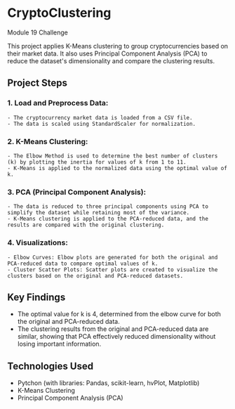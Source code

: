 # CryptoClustering
Module 19 Challenge

This project applies K-Means clustering to group cryptocurrencies based on their market data. It also uses Principal Component Analysis (PCA) to reduce the dataset's dimensionality and compare the clustering results.

## Project Steps

### 1. Load and Preprocess Data:
    - The cryptocurrency market data is loaded from a CSV file.
    - The data is scaled using StandardScaler for normalization.
### 2. K-Means Clustering:
    - The Elbow Method is used to determine the best number of clusters (k) by plotting the inertia for values of k from 1 to 11.
    - K-Means is applied to the normalized data using the optimal value of k.
### 3. PCA (Principal Component Analysis):
    - The data is reduced to three principal components using PCA to simplify the dataset while retaining most of the variance.
    - K-Means clustering is applied to the PCA-reduced data, and the results are compared with the original clustering.
### 4. Visualizations:
    - Elbow Curves: Elbow plots are generated for both the original and PCA-reduced data to compare optimal values of k.
    - Cluster Scatter Plots: Scatter plots are created to visualize the clusters based on the original and PCA-reduced datasets.
## Key Findings

 - The optimal value for k is 4, determined from the elbow curve for both the original and PCA-reduced data.
 - The clustering results from the original and PCA-reduced data are similar, showing that PCA effectively reduced dimensionality without losing important information.

## Technologies Used

 - Pytchon (with libraries: Pandas, scikit-learn, hvPlot, Matplotlib)
 - K-Means Clustering
 - Principal Component Analysis (PCA)
